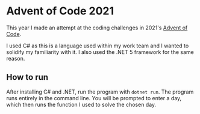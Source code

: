 # Advent of Code 2021

This year I made an attempt at the coding challenges in 2021's [Advent of Code](https://adventofcode.com/).

I used C# as this is a language used within my work team and I wanted to solidify my familiarity with it.
I also used the .NET 5 framework for the same reason.

## How to run

After installing C# and .NET, run the program with `dotnet run`.
The program runs entirely in the command line. You will be prompted to enter a day, which then runs the function I used to solve the chosen day.
